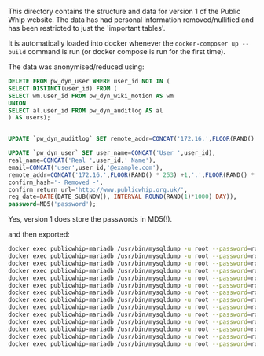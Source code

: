 This directory contains the structure and data for version 1 of the Public Whip website. The data has had personal
information removed/nullified and has been restricted to just the 'important tables'.

It is automatically loaded into docker whenever the `docker-composer up --build` command is run
(or docker compose is run for the first time).

The data was anonymised/reduced using:
```sql
DELETE FROM pw_dyn_user WHERE user_id NOT IN (
SELECT DISTINCT(user_id) FROM (
SELECT wm.user_id FROM pw_dyn_wiki_motion AS wm
UNION
SELECT al.user_id FROM pw_dyn_auditlog AS al
) AS users);


UPDATE `pw_dyn_auditlog` SET remote_addr=CONCAT('172.16.',FLOOR(RAND() * 253) +1,'.',FLOOR(RAND() * 253) +1),event='- Removed -';

UPDATE `pw_dyn_user` SET user_name=CONCAT('User ',user_id),
real_name=CONCAT('Real ',user_id,' Name'),
email=CONCAT('user',user_id,'@example.com'),
remote_addr=CONCAT('172.16.',FLOOR(RAND() * 253) +1,'.',FLOOR(RAND() * 253) +1),
confirm_hash='- Removed -',
confirm_return_url='http://www.publicwhip.org.uk/',
reg_date=DATE(DATE_SUB(NOW(), INTERVAL ROUND(RAND(1)*1000) DAY)),
password=MD5('password');
```

Yes, version 1 does store the passwords in MD5(!).

and then exported:

```bash
docker exec publicwhip-mariadb /usr/bin/mysqldump -u root --password=root publicwhip-db pw_cache_divinfo > pw_cache_divinfo.sql
docker exec publicwhip-mariadb /usr/bin/mysqldump -u root --password=root publicwhip-db pw_cache_divwiki > pw_cache_divwiki.sql
docker exec publicwhip-mariadb /usr/bin/mysqldump -u root --password=root publicwhip-db pw_cache_mpinfo > pw_cache_mpinfo.sql
docker exec publicwhip-mariadb /usr/bin/mysqldump -u root --password=root publicwhip-db pw_cache_partyinfo > pw_cache_partyinfo.sql
docker exec publicwhip-mariadb /usr/bin/mysqldump -u root --password=root publicwhip-db pw_cache_whip > pw_cache_whip.sql
docker exec publicwhip-mariadb /usr/bin/mysqldump -u root --password=root publicwhip-db pw_constituency > pw_constituency.sql
docker exec publicwhip-mariadb /usr/bin/mysqldump -u root --password=root publicwhip-db pw_division > pw_division.sql
docker exec publicwhip-mariadb /usr/bin/mysqldump -u root --password=root publicwhip-db pw_dyn_auditlog > pw_dyn_auditlog.sql
docker exec publicwhip-mariadb /usr/bin/mysqldump -u root --password=root publicwhip-db pw_dyn_user > pw_dyn_user.sql
docker exec publicwhip-mariadb /usr/bin/mysqldump -u root --password=root publicwhip-db pw_dyn_wiki_motion > pw_dyn_wiki_motion.sql
docker exec publicwhip-mariadb /usr/bin/mysqldump -u root --password=root publicwhip-db pw_moffice > pw_moffice.sql
docker exec publicwhip-mariadb /usr/bin/mysqldump -u root --password=root publicwhip-db pw_mp > pw_mp.sql
docker exec publicwhip-mariadb /usr/bin/mysqldump -u root --password=root publicwhip-db pw_vote > pw_vote.sql
docker exec publicwhip-mariadb /usr/bin/mysqldump -u root --password=root publicwhip-db pw_vote_sortorder > pw_vote_sortorder.sql

```